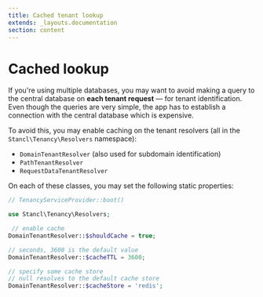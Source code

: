 ```yaml
---
title: Cached tenant lookup
extends: _layouts.documentation
section: content
---
```



# Cached lookup

If you're using multiple databases, you may want to avoid making a query to the central database on **each tenant request** — for tenant identification. Even though the queries are very simple, the app has to establish a connection with the central database which is expensive.

To avoid this, you may enable caching on the tenant resolvers (all in the `Stancl\Tenancy\Resolvers` namespace):

- `DomainTenantResolver` (also used for subdomain identification)
- `PathTenantResolver`
- `RequestDataTenantResolver`

On each of these classes, you may set the following static properties:

```php
// TenancyServiceProvider::boot()

use Stancl\Tenancy\Resolvers;

 // enable cache
DomainTenantResolver::$shouldCache = true;

// seconds, 3600 is the default value
DomainTenantResolver::$cacheTTL = 3600;

// specify some cache store
// null resolves to the default cache store
DomainTenantResolver::$cacheStore = 'redis';
```